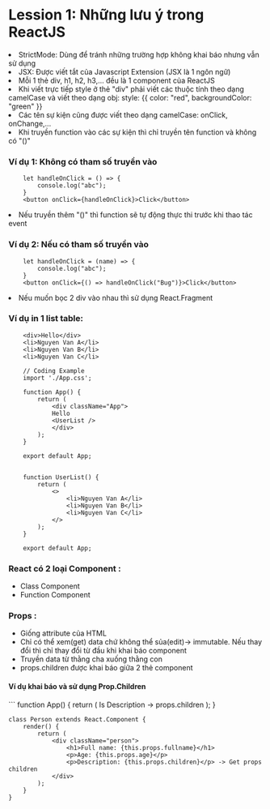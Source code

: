 <h1> Lession 1: Những lưu ý trong ReactJS </h1>
<li>StrictMode: Dùng để tránh những trường hợp không khai báo nhưng vẫn sử dụng</li>
<li>JSX: Được viết tắt của Javascript Extension (JSX là 1 ngôn ngữ)</li>
<li>Mỗi 1 thẻ div, h1, h2, h3,... đều là 1 component của ReactJS</li>
<li>Khi viết trực tiếp style ở thẻ "div" phải viết các thuộc tính theo dạng camelCase và viết theo dạng obj: style: {{ color: "red", backgroundColor: "green" }}</li>
<li>Các tên sự kiện cũng được viết theo dạng camelCase: onClick, onChange,...</li>
<li>Khi truyền function vào các sự kiện thì chỉ truyền tên function và không có "()"</li>

### Ví dụ 1: Không có tham số truyền vào

```
    let handleOnClick = () => {
        console.log("abc");
    }
    <button onClick={handleOnClick}>Click</button>
```

<li>Nếu truyền thêm "()" thì function sẽ tự động thực thi trước khi thao tác event</li>

### Ví dụ 2: Nếu có tham số truyền vào
```
    let handleOnClick = (name) => {
        console.log("abc");
    }
    <button onClick={() => handleOnClick("Bug")}>Click</button>
```
  

<li>Nếu muốn bọc 2 div vào nhau thì sử dụng React.Fragment</li> 
<h3>Ví dụ in 1 list table: </h3>

```
    <div>Hello</div>
    <li>Nguyen Van A</li>
    <li>Nguyen Van B</li>
    <li>Nguyen Van C</li>

    // Coding Example
    import './App.css';

    function App() {
        return (
            <div className="App">
            Hello
            <UserList />
            </div>
        );
    }

    export default App;


    function UserList() {
        return (
            <>
                <li>Nguyen Van A</li>
                <li>Nguyen Van B</li>
                <li>Nguyen Van C</li>
            </>
        );
    }

    export default App;
```

### React có 2 loại Component :

<ul>
    <li>Class Component</li>
    <li>Function Component</li>
</ul>

### Props :

<ul>
    <li>Giống attribute của HTML</li>
    <li>Chỉ có thể xem(get) data chứ không thể sủa(edit)-> immutable. Nếu thay đổi thì chỉ thay đổi từ đầu khi khai báo component</li>
    <li>Truyền data từ thằng cha xuống thằng con</li>
    <li>props.children được khai báo giữa 2 thẻ component</li>
</ul>

<h4>Ví dụ khai báo và sử dụng Prop.Children</h4>
```
    function App() {
        return (
            <Person fullname="Nguyen Van A" age="28" />
            <Person fullname="Nguyen Van B" age="27">
                Is Description -> props.children
            </Person>
            <Person fullname="Nguyen Van C" age="26" />
            </div>
        );
    }
    
    class Person extends React.Component {
        render() {
            return (
                <div className="person">
                    <h1>Full name: {this.props.fullname}</h1>
                    <p>Age: {this.props.age}</p> 
                    <p>Description: {this.props.children}</p> -> Get props children
                </div>
            );
        }
    }
```
